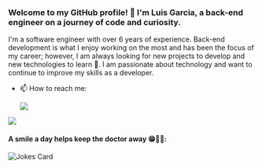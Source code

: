 ### Welcome to my GitHub profile! 👋 I'm Luis Garcia, a back-end engineer on a journey of code and curiosity.

<!--
**garcialuis/garcialuis** is a ✨ _special_ ✨ repository because its `README.md` (this file) appears on your GitHub profile.

Here are some ideas to get you started:

- 🔭 I’m currently working on ...
- 🌱 I’m currently learning ...
- 👯 I’m looking to collaborate on ...
- 🤔 I’m looking for help with ...
- 💬 Ask me about ...
- 📫 How to reach me: ...
- 😄 Pronouns: ...
- ⚡ Fun fact: ...
-->
I'm a software engineer with over 6 years of experience. Back-end development is what I enjoy working on the most and has been the focus of my career; however, I am always looking for new projects to develop and new technologies to learn 🌱. I am passionate about technology and want to continue to improve my skills as a developer.

- 📫 How to reach me:
  <p>
    <a href="https://www.linkedin.com/in/luisgarcia15/" alt="Linkedin">
      <img src="https://img.shields.io/badge/LinkedIn-0077B5?style=for-the-badge&logo=linkedin&logoColor=white" />
    </a>
  </p>
<!--
  <p><a href="https://linkedin.com/in/luisgarcia15" target="_blank"><img alt="" src="https://img.shields.io/badge/LinkedIn-000?logo=linkedin&logoColor=white&style=for-the-badge" style="vertical-align:center" /></a></p> 
  -->
  <a href="https://github.com/garcialuis/garcialuis">
    <img align="center" src="https://github-readme-stats-git-masterrstaa-rickstaa.vercel.app/api/top-langs?username=garcialuis&hide=java,html,tex&langs_count=3&theme=vision-friendly-dark" />
  </a>
  

#### A smile a day helps keep the doctor away 😁🧑‍💻: 
![Jokes Card](https://readme-jokes.vercel.app/api)

